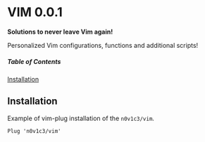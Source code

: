 # VIM 0.0.1

**Solutions to never leave Vim again!**

Personalized Vim configurations, functions and additional scripts!

##### Table of Contents

[Installation](#installation)

## Installation

Example of vim-plug installation of the `n0v1c3/vim`.

```
Plug 'n0v1c3/vim'
```
